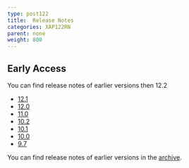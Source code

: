 ```yaml
---
type: post122
title:  Release Notes
categories: XAP122RN
parent: none
weight: 800
---
```


## Early Access

You can find release notes of earlier versions then 12.2

- [12.1](./xap121.html)
- [12.0](./xap120.html)
- [11.0](./xap110.html)
- [10.2](./xap102.html)
- [10.1](./xap101.html)
- [10.0](./xap100.html)
- [9.7](./xap97.html)


You can find release notes of earlier versions in the [archive](/archive.html).

